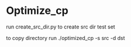 # Optimize_cp
run create_src_dir.py to create src dir test set




to copy directory run ./optimized_cp -s src -d dst 

